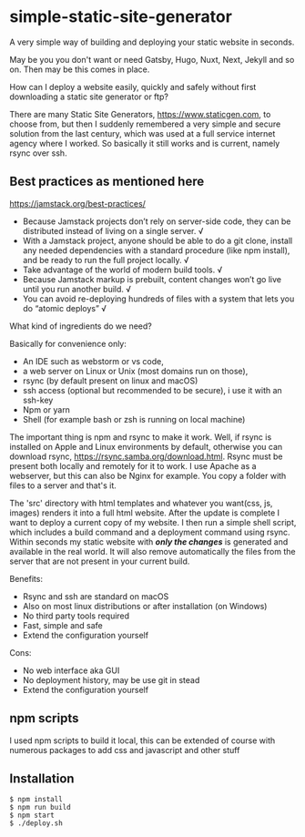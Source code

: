 # simple-static-site-generator
A very simple way of building and deploying your static website in seconds.

May be you you don't want or need Gatsby, Hugo, Nuxt, Next, Jekyll and so on.
Then may be this comes in place. 

How can I deploy a website easily, quickly and safely without first downloading a static site generator or ftp?

There are many Static Site Generators, https://www.staticgen.com,
to choose from, but then I suddenly remembered a very simple and secure solution from the last century, which was used at a full service internet agency where I worked. So basically it still works and is current, namely rsync over ssh.

## Best practices as mentioned here

https://jamstack.org/best-practices/

- Because Jamstack projects don’t rely on server-side code, they can be distributed instead of living on a single server. √
- With a Jamstack project, anyone should be able to do a git clone, install any needed dependencies with a standard procedure (like npm install), and be ready to run the full project locally. √
- Take advantage of the world of modern build tools. √
- Because Jamstack markup is prebuilt, content changes won’t go live until you run another build. √
- You can avoid re-deploying hundreds of files with a system that lets you do “atomic deploys” √


What kind of ingredients do we need?

Basically for convenience only:
* An IDE such as webstorm or vs code,
* a web server on Linux or Unix (most domains run on those),
* rsync (by default present on linux and macOS)
* ssh access (optional but recommended to be secure), i use it with an ssh-key
* Npm or yarn
* Shell (for example bash or zsh is running on local machine)


The important thing is npm and rsync to make it work. Well, if rsync is installed on Apple and Linux environments by default, otherwise you can download rsync, https://rsync.samba.org/download.html. Rsync must be present both locally and remotely for it to work. I use Apache as a webserver, but this can also be Nginx for example. You copy a folder with files to a server and that's it.

The 'src' directory with html templates and whatever you want(css, js, images) renders it into a full html website.
After the update is complete I want to deploy a current copy of my website. I then run a simple shell script, which includes a build command and a deployment command using rsync.
Within seconds my static website with ***only the changes*** is generated and available in the real world. It will also remove automatically the files from the server that are not present in your current build.

Benefits:
- Rsync and ssh are standard on macOS
- Also on most linux distributions or after installation (on Windows)
- No third party tools required
- Fast, simple and safe
- Extend the configuration yourself

Cons:
- No web interface aka GUI
- No deployment history, may be use git in stead
- Extend the configuration yourself



## npm scripts

I used npm scripts to build it local, this can be extended of course with numerous packages to add css and javascript and other stuff

## Installation

```shell
$ npm install
$ npm run build
$ npm start
$ ./deploy.sh
```


